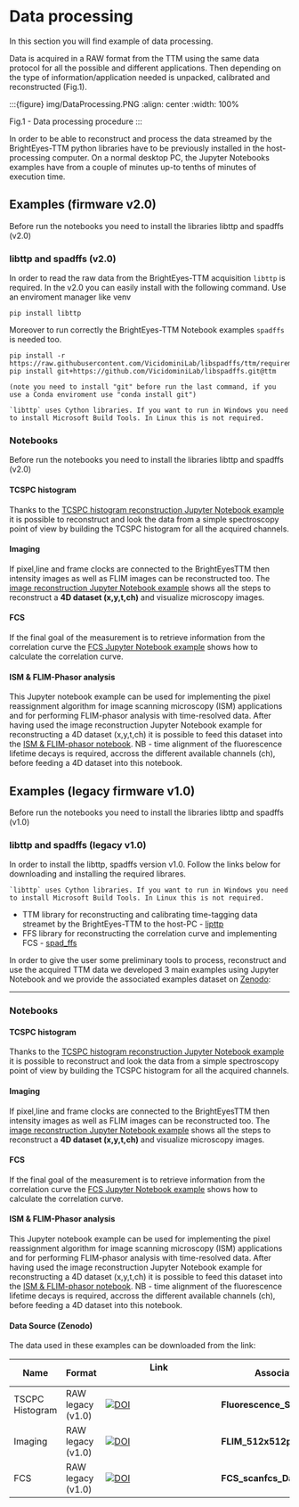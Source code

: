 # Data processing

In this section you will find example of data processing. 

Data is acquired in a RAW format from the TTM using the same data protocol for all the possible and different applications. Then depending on the type of information/application needed is unpacked, calibrated and reconstructed (Fig.1).

:::{figure} img/DataProcessing.PNG
:align: center
:width: 100%

Fig.1 - Data processing procedure
:::

In order to be able to reconstruct and process the data streamed by the BrightEyes-TTM python libraries have to be previously installed in the host-processing computer. On a normal desktop PC, the Jupyter Notebooks examples have from a couple of minutes up-to tenths of minutes of execution time.

## Examples (firmware v2.0)

Before run the notebooks you need to install the libraries libttp and spadffs (v2.0)

### libttp and spadffs (v2.0)
In order to read the raw data from the BrightEyes-TTM acquisition `libttp` is required.
In the v2.0 you can easily install with the following command. Use an enviroment manager like venv

```
pip install libttp 
```

Moreover to run correctly the BrightEyes-TTM Notebook examples `spadffs` is needed too.

```
pip install -r https://raw.githubusercontent.com/VicidominiLab/libspadffs/ttm/requirements.txt
pip install git+https://github.com/VicidominiLab/libspadffs.git@ttm

(note you need to install "git" before run the last command, if you use a Conda enviroment use "conda install git")
```
```{note}
`libttp` uses Cython libraries. If you want to run in Windows you need to install Microsoft Build Tools. In Linux this is not required.
```

### Notebooks
Before run the notebooks you need to install the libraries libttp and spadffs (v2.0)

#### TCSPC histogram

Thanks to the [TCSPC histogram reconstruction Jupyter Notebook example](https://github.com/VicidominiLab/BrightEyes-TTM/tree/v2.0/notebooks/v2/TCSPC_Histogram_reconstruction.ipynb) it is possible to reconstruct and look the data from a simple spectroscopy point of view by building the TCSPC histogram for all the acquired channels.

#### Imaging

If pixel,line and frame clocks are connected to the BrightEyesTTM then intensity images as well as FLIM images can be reconstructed too. The [image reconstruction Jupyter Notebook example](https://github.com/VicidominiLab/BrightEyes-TTM/tree/v2.0/notebooks/v2/Image_reconstruction.ipynb) shows all the steps to reconstruct a **4D dataset (x,y,t,ch)** and visualize microscopy images.

#### FCS

If the final goal of the measurement is to retrieve information from the correlation curve the [FCS Jupyter Notebook example](https://github.com/VicidominiLab/BrightEyes-TTM/tree/v2.0/notebooks/v2/FCS.ipynb) shows how to calculate the correlation curve.

#### ISM & FLIM-Phasor analysis

This Jupyter notebook example can be used for implementing the pixel reassignment algorithm for image scanning microscopy (ISM) applications and for performing FLIM-phasor analysis with time-resolved data. After having used the image reconstruction Jupyter Notebook example for reconstructing a 4D dataset (x,y,t,ch) it is possible to feed this dataset into the [ISM & FLIM-phasor notebook](https://github.com/VicidominiLab/BrightEyes-TTM/tree/v2.0/notebooks/v2/ISM_Decay_Reconstruction.ipynb). NB - time alignment of the fluorescence lifetime decays is required, accross the different available channels (ch), before feeding a 4D dataset into this notebook.


## Examples  (legacy firmware v1.0)

Before run the notebooks you need to install the libraries libttp and spadffs (v1.0)

### libttp and spadffs (legacy v1.0)
In order to install the libttp, spadffs version v1.0. Follow the links below for downloading and installing the required librares.

```{note}
`libttp` uses Cython libraries. If you want to run in Windows you need to install Microsoft Build Tools. In Linux this is not required.
```
- TTM library for reconstructing and calibrating time-tagging data streamet by the BrightEyes-TTM to the host-PC - [lipttp](https://github.com/VicidominiLab/BrightEyes-TTM/blob/v1.0/dataProcessing/libs/libttp)
- FFS library for reconstructing the correlation curve and implementing FCS - [spad_ffs](https://github.com/VicidominiLab/BrightEyes-TTM/blob/v1.0/dataProcessing/libs/spad_ffs)


In order to give the user some preliminary tools to process, reconstruct and use the acquired TTM data we developed 3 main examples using Jupyter Notebook and we provide the associated examples dataset on [Zenodo](https://doi.org/10.5281/zenodo.4912656):

---

### Notebooks

#### TCSPC histogram

Thanks to the [TCSPC histogram reconstruction Jupyter Notebook example](https://github.com/VicidominiLab/BrightEyes-TTM/tree/v2.0/notebooks/v1/TCSPC_Histogram_reconstruction.ipynb) it is possible to reconstruct and look the data from a simple spectroscopy point of view by building the TCSPC histogram for all the acquired channels.

#### Imaging

If pixel,line and frame clocks are connected to the BrightEyesTTM then intensity images as well as FLIM images can be reconstructed too. The [image reconstruction Jupyter Notebook example](https://github.com/VicidominiLab/BrightEyes-TTM/tree/v2.0/notebooks/v1/Image_reconstruction.ipynb) shows all the steps to reconstruct a **4D dataset (x,y,t,ch)** and visualize microscopy images.

#### FCS

If the final goal of the measurement is to retrieve information from the correlation curve the [FCS Jupyter Notebook example](https://github.com/VicidominiLab/BrightEyes-TTM/tree/v2.0/notebooks/v1/FCS.ipynb) shows how to calculate the correlation curve.

#### ISM & FLIM-Phasor analysis

This Jupyter notebook example can be used for implementing the pixel reassignment algorithm for image scanning microscopy (ISM) applications and for performing FLIM-phasor analysis with time-resolved data. After having used the image reconstruction Jupyter Notebook example for reconstructing a 4D dataset (x,y,t,ch) it is possible to feed this dataset into the [ISM & FLIM-phasor notebook](https://github.com/VicidominiLab/BrightEyes-TTM/blob/v2.0/notebooks/v1/ISM_Decay_Reconstruction_BrightEyes-TTM.ipynb). NB - time alignment of the fluorescence lifetime decays is required, accross the different available channels (ch), before feeding a 4D dataset into this notebook.

#### Data Source (Zenodo)

The data used in these examples can be downloaded from the link:

| Name | Format | Link &emsp;&emsp;&emsp;&emsp;&emsp;&emsp;&emsp;&emsp;&emsp;&emsp;&emsp;&emsp; | Associated example dataset on Zenodo | 
| ------ | ------ | ------ | ----- |
| TSCPC Histogram |  RAW legacy (v1.0) | [![DOI](https://zenodo.org/badge/DOI/10.5281/zenodo.4912656.svg)](https://doi.org/10.5281/zenodo.4912656) | **Fluorescence_Spectroscopy_Dataset_40MHz** | 
| Imaging | RAW legacy (v1.0)  | [![DOI](https://zenodo.org/badge/DOI/10.5281/zenodo.4912656.svg)](https://doi.org/10.5281/zenodo.4912656) | **FLIM_512x512pixels_dwelltime250us_Dataset_40MHz** |
| FCS | RAW legacy (v1.0) | [![DOI](https://zenodo.org/badge/DOI/10.5281/zenodo.4912656.svg)](https://doi.org/10.5281/zenodo.4912656) | **FCS_scanfcs_Dataset_40MHz** | 


